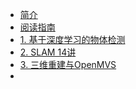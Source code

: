 * [简介]()
* [阅读指南](read_guide.md)
* [1. 基于深度学习的物体检测](./基于深度学习的物体检测.md)
* [2. SLAM 14讲](./SLAM14讲.md)
* [3. 三维重建与OpenMVS](./三维重建与OpenMVS.md)
* 